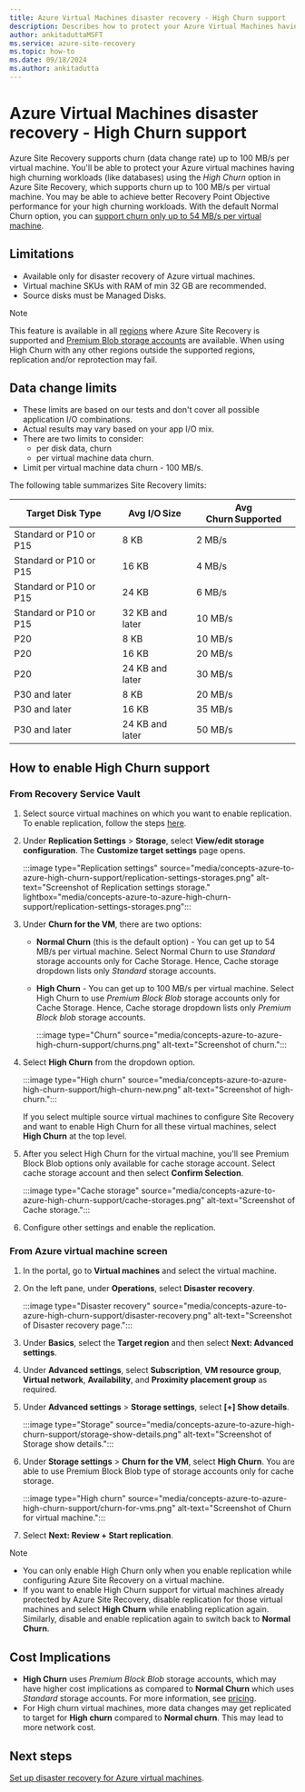 ```yaml
---
title: Azure Virtual Machines disaster recovery - High Churn support
description: Describes how to protect your Azure Virtual Machines having high churning workloads.
author: ankitaduttaMSFT
ms.service: azure-site-recovery
ms.topic: how-to
ms.date: 09/18/2024
ms.author: ankitadutta
---
```


# Azure Virtual Machines disaster recovery - High Churn support 

Azure Site Recovery supports churn (data change rate) up to 100 MB/s per virtual machine. You'll  be able to protect your Azure virtual machines having high churning workloads (like databases) using the *High Churn* option in Azure Site Recovery, which supports churn up to 100 MB/s per virtual machine. You may be able to achieve better Recovery Point Objective performance for your high churning workloads. With the default Normal Churn option, you can [support churn only up to 54 MB/s per virtual machine](./azure-to-azure-support-matrix.md#limits-and-data-change-rates). 

## Limitations

- Available only for disaster recovery of Azure virtual machines. 
- Virtual machine SKUs with RAM of min 32 GB are recommended. 
- Source disks must be Managed Disks.

> [!NOTE]
> This feature is available in all [regions](azure-to-azure-support-matrix.md#region-support) where Azure Site Recovery is supported and [Premium Blob storage accounts](https://azure.microsoft.com/explore/global-infrastructure/products-by-region/?products=storage&regions=all&rar=true) are available. When using High Churn with any other regions outside the supported regions, replication and/or reprotection may fail.

## Data change limits

- These limits are based on our tests and don't cover all possible application I/O combinations. 
- Actual results may vary based on your app I/O mix. 
- There are two limits to consider:
    - per disk data, churn
    - per virtual machine data churn. 
- Limit per virtual machine data churn - 100 MB/s. 

The following table summarizes Site Recovery limits: 

|Target Disk Type|Avg I/O Size|Avg Churn Supported|
|---|---|---|
|Standard or P10 or P15 |8 KB|2 MB/s|
|Standard or P10 or P15|16 KB|4 MB/s|
|Standard or P10 or P15|24 KB|6 MB/s|
|Standard or P10 or P15|32 KB and later |10 MB/s|
|P20|8 KB|10 MB/s|
|P20 |16 KB|20 MB/s|
|P20|24 KB and later|30 MB/s|
|P30 and later|8 KB|20 MB/s|
|P30 and later|16 KB|35 MB/s|
|P30 and later|24 KB and later|50 MB/s|

## How to enable High Churn support

### From Recovery Service Vault 

1. Select source virtual machines on which you want to enable replication. To enable replication, follow the steps [here](./azure-to-azure-how-to-enable-replication.md).

2. Under **Replication Settings** > **Storage**, select **View/edit storage configuration**. The **Customize target settings** page opens.
  
   :::image type="Replication settings" source="media/concepts-azure-to-azure-high-churn-support/replication-settings-storages.png" alt-text="Screenshot of Replication settings storage." lightbox="media/concepts-azure-to-azure-high-churn-support/replication-settings-storages.png":::

3. Under **Churn for the VM**, there are two options: 

   - **Normal Churn** (this is the default option) - You can get up to 54 MB/s per virtual machine. Select Normal Churn to use *Standard* storage accounts only for Cache Storage. Hence, Cache storage dropdown lists only *Standard* storage accounts. 

   - **High Churn** - You can get up to 100 MB/s per virtual machine. Select High Churn to use *Premium Block Blob* storage accounts only for Cache Storage. Hence, Cache storage dropdown lists only *Premium Block blob* storage accounts. 
   
      :::image type="Churn" source="media/concepts-azure-to-azure-high-churn-support/churns.png" alt-text="Screenshot of churn.":::


4. Select **High Churn** from the dropdown option.

   :::image type="High churn" source="media/concepts-azure-to-azure-high-churn-support/high-churn-new.png" alt-text="Screenshot of high-churn.":::
   
   If you select multiple source virtual machines to configure Site Recovery and want to enable High Churn for all these virtual machines, select **High Churn** at the top level.

5. After you select High Churn for the virtual machine, you'll  see Premium Block Blob options only available for cache storage account. Select cache storage account and then select **Confirm Selection**. 

   :::image type="Cache storage" source="media/concepts-azure-to-azure-high-churn-support/cache-storages.png" alt-text="Screenshot of Cache storage.":::

6. Configure other settings and enable the replication. 

### From Azure virtual machine screen 

1. In the portal, go to **Virtual machines** and select the virtual machine. 

2. On the left pane, under **Operations**, select **Disaster recovery**.
   
   :::image type="Disaster recovery" source="media/concepts-azure-to-azure-high-churn-support/disaster-recovery.png" alt-text="Screenshot of Disaster recovery page.":::

3. Under **Basics**, select the **Target region** and then select **Next: Advanced settings**. 

4. Under **Advanced settings**, select **Subscription**, **VM resource group**, **Virtual network**, **Availability**, and **Proximity placement group** as required.

5. Under **Advanced settings** > **Storage settings**, select **[+] Show details**.

   :::image type="Storage" source="media/concepts-azure-to-azure-high-churn-support/storage-show-details.png" alt-text="Screenshot of Storage show details.":::

6. Under **Storage settings** > **Churn for the VM**, select **High Churn**. You are able to use Premium Block Blob type of storage accounts only for cache storage. 
   
     :::image type="High churn" source="media/concepts-azure-to-azure-high-churn-support/churn-for-vms.png" alt-text="Screenshot of Churn for virtual machine.":::


6. Select **Next: Review + Start replication**.

>[!Note]
>- You can only enable High Churn only when you enable replication while configuring Azure Site Recovery on a virtual machine.
>- If you want to enable High Churn support for virtual machines already protected by Azure Site Recovery, disable replication for those virtual machines and select **High Churn** while enabling replication again. Similarly, disable and enable replication again to switch back to **Normal Churn**.

## Cost Implications  

- **High Churn** uses *Premium Block Blob* storage accounts, which may have higher cost implications as compared to **Normal Churn** which uses *Standard* storage accounts. For more information, see [pricing](https://azure.microsoft.com/pricing/details/storage/blobs/).
- For High churn virtual machines, more data changes may get replicated to target for **High churn** compared to **Normal churn**. This may lead to more network cost.

## Next steps

[Set up disaster recovery for Azure virtual machines](azure-to-azure-tutorial-enable-replication.md).